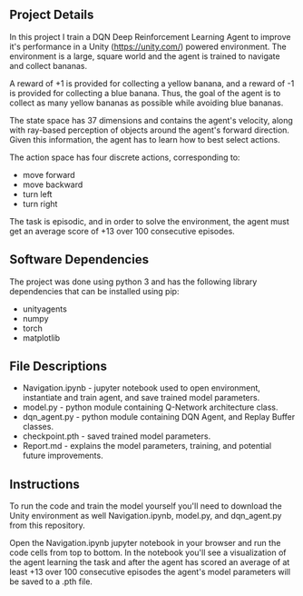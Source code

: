 ## Project Details

In this project I train a DQN Deep Reinforcement Learning Agent to improve it's performance in a Unity (https://unity.com/) powered environment.
The environment is a large, square world and the agent is trained to navigate and collect bananas.

A reward of +1 is provided for collecting a yellow banana, and a reward of -1 is provided for collecting a blue banana. Thus, the goal of the agent is to collect as many yellow bananas as possible while avoiding blue bananas.

The state space has 37 dimensions and contains the agent's velocity, along with ray-based perception of objects around the agent's forward direction. Given this information, the agent has to learn how to best select actions.

The action space has four discrete actions, corresponding to:

- move forward
- move backward
- turn left
- turn right

The task is episodic, and in order to solve the environment, the agent must get an average score of +13 over 100 consecutive episodes.

## Software Dependencies

The project was done using python 3 and has the following library dependencies that can be installed using pip:

- unityagents
- numpy
- torch
- matplotlib

## File Descriptions

- Navigation.ipynb - jupyter notebook used to open environment, instantiate and train agent, and save trained model parameters.
- model.py - python module containing Q-Network architecture class.
- dqn_agent.py - python module containing DQN Agent, and Replay Buffer classes.
- checkpoint.pth - saved trained model parameters.
- Report.md - explains the model parameters, training, and potential future improvements.

## Instructions

To run the code and train the model yourself you'll need to download the Unity environment as well Navigation.ipynb, model.py, and dqn_agent.py from this repository.

Open the Navigation.ipynb jupyter notebook in your browser and run the code cells from top to bottom. In the notebook you'll see a visualization of the agent learning the task and after the agent has scored an average of at least +13 over 100 consecutive episodes the agent's model parameters will be saved to a .pth file.
